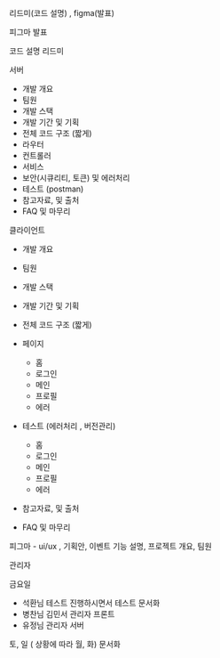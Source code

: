 리드미(코드 설명) , figma(발표)

피그마 발표


코드 설명 리드미

서버
- 개발 개요
- 팀원
- 개발 스택
- 개발 기간 및 기획
- 전체 코드 구조 (짧게)
- 라우터
- 컨트롤러
- 서비스
- 보안(시큐리티, 토큰) 및 에러처리
- 테스트 (postman) 
- 참고자료, 및 출처
- FAQ 및 마무리



클라이언트
- 개발 개요
- 팀원
- 개발 스택
- 개발 기간 및 기획
- 전체 코드 구조 (짧게)
- 페이지
   - 홈
   - 로그인
   - 메인
   - 프로필
   - 에러
 
- 테스트 (에러처리 , 버전관리)
   - 홈
   - 로그인
   - 메인
   - 프로필
   - 에러
- 참고자료, 및 출처
- FAQ 및 마무리


피그마 - ui/ux , 기획안, 이벤트 기능 설명, 프로젝트 개요, 팀원




관리자 

금요일

- 석환님 테스트 진행하시면서 테스트 문서화
- 병찬님 김민서 관리자 프론트
- 유정님 관리자 서버  


토, 일 ( 상황에 따라 월, 화)
문서화 

